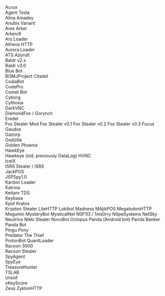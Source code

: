 Acrux  
Agent Tesla  
Alina 
Amadey  
Anubis Variant  
Ares
Arkei  
Arkeiv9  
Ars Loader  
Athena HTTP  
Aurora Loader  
ATS
Azorult  
Baldr v2.x  
Baldr v3.0  
Blue Bot  
BOMJProject
Citadel  
CoalaBot  
CodePro  
Comet Bot  
Cyborg  
Cythosia  
DarkVNC  
DiamondFox / Gorynch  
Eredel  
Fox Stealer Mod
Fox Stealer v0.1
Fox Stealer v0.2
Fox Stealer v0.3
Fucus
Gaudox  
Gazorp  
Godzilla  
Golden Phoenix  
HawkEye  
Hawkeye (old, previously DataLog)
HVNC  
IceIX  
ISRS Stealer / ISRS  
JackPOS  
JSPSpy1.0  
Kardon Loader  
Katrina  
Keitaro TDS  
Keybase  
Kpot 
Kratos  
Krypton Stealer 
LiteHTTP 
Lokibot 
Madness
MAjikPOS 
MegalodonHTTP 
Megumin 
MysteryBot 
MysticalNet 
N0F1l3 / 1ms0rry 
N0peSystems 
NetSky 
Neutrino 
Nikki Stealer 
NovoBot 
Octopus 
Panda (Android bot)
Panda Banker  
Panda Bot  
Pingu
Pony  
Predator The Thief  
ProtonBot
QuantLoader  
Racoon 3000  
Racoon Stealer  
SpyAgent  
SpyEye  
TreasureHunter  
TSLAB  
Ursnif  
xKeyScore  
Zeus
ZyklonHTTP
